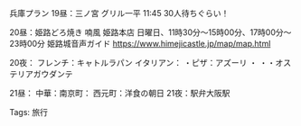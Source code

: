 兵庫プラン
19昼：三ノ宮 グリル一平
11:45 30人待ちぐらい！

20昼：姫路どろ焼き
喃風 姫路本店
日曜日、11時30分～15時00分、17時00分～23時00分
姫路城音声ガイド
https://www.himejicastle.jp/map/map.html

20夜：
フレンチ：キャトルラパン
イタリアン：
・ピザ：アズーリ
・
・・オステリアガウダンテ

21昼：
中華：南京町：
西元町：洋食の朝日
21夜：駅弁大阪駅


Tags:
  旅行